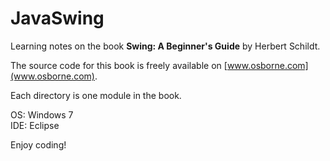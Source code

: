 JavaSwing
=========

Learning notes on the book **Swing: A Beginner's Guide** by Herbert Schildt.    

The source code for this book is freely available on [www.osborne.com](www.osborne.com).    

Each directory is one module in the book.    

OS: Windows 7   
IDE: Eclipse   

Enjoy coding!   

